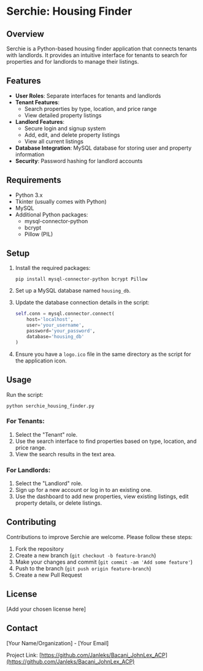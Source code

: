 # Serchie: Housing Finder

## Overview

Serchie is a Python-based housing finder application that connects tenants with landlords. It provides an intuitive interface for tenants to search for properties and for landlords to manage their listings.

## Features

- **User Roles**: Separate interfaces for tenants and landlords
- **Tenant Features**:
  - Search properties by type, location, and price range
  - View detailed property listings
- **Landlord Features**:
  - Secure login and signup system
  - Add, edit, and delete property listings
  - View all current listings
- **Database Integration**: MySQL database for storing user and property information
- **Security**: Password hashing for landlord accounts

## Requirements

- Python 3.x
- Tkinter (usually comes with Python)
- MySQL
- Additional Python packages:
  - mysql-connector-python
  - bcrypt
  - Pillow (PIL)

## Setup

1. Install the required packages:
   ```
   pip install mysql-connector-python bcrypt Pillow
   ```

2. Set up a MySQL database named `housing_db`.

3. Update the database connection details in the script:
   ```python
   self.conn = mysql.connector.connect(
       host='localhost',
       user='your_username',
       password='your_password',
       database='housing_db'
   )
   ```

4. Ensure you have a `logo.ico` file in the same directory as the script for the application icon.

## Usage

Run the script:
```
python serchie_housing_finder.py
```

### For Tenants:
1. Select the "Tenant" role.
2. Use the search interface to find properties based on type, location, and price range.
3. View the search results in the text area.

### For Landlords:
1. Select the "Landlord" role.
2. Sign up for a new account or log in to an existing one.
3. Use the dashboard to add new properties, view existing listings, edit property details, or delete listings.

## Contributing

Contributions to improve Serchie are welcome. Please follow these steps:

1. Fork the repository
2. Create a new branch (`git checkout -b feature-branch`)
3. Make your changes and commit (`git commit -am 'Add some feature'`)
4. Push to the branch (`git push origin feature-branch`)
5. Create a new Pull Request

## License

[Add your chosen license here]

## Contact

[Your Name/Organization] - [Your Email]

Project Link: [https://github.com/Janleks/Bacani_JohnLex_ACP](https://github.com/Janleks/Bacani_JohnLex_ACP)
